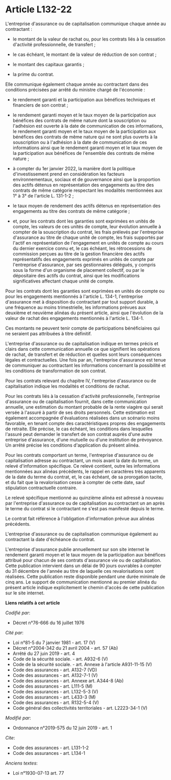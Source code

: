 # Article L132-22

L'entreprise d'assurance ou de capitalisation communique chaque année au contractant :

- le montant de la valeur de rachat ou, pour les contrats liés à la cessation d'activité professionnelle, de transfert ;

- le cas échéant, le montant de la valeur de réduction de son contrat ;

- le montant des capitaux garantis ;

- la prime du contrat.

Elle communique également chaque année au contractant dans des conditions précisées par arrêté du ministre chargé de
l'économie :

- le rendement garanti et la participation aux bénéfices techniques et financiers de son contrat ;

- le rendement garanti moyen et le taux moyen de la participation aux bénéfices des contrats de même nature dont la
souscription ou l'adhésion est ouverte à la date de communication de ces informations, le rendement garanti moyen et le taux
moyen de la participation aux bénéfices des contrats de même nature qui ne sont plus ouverts à la souscription ou à
l'adhésion à la date de communication de ces informations ainsi que le rendement garanti moyen et le taux moyen de la
participation aux bénéfices de l'ensemble des contrats de même nature ;

- à compter du 1er janvier 2022, la manière dont la politique d'investissement prend en considération les facteurs
environnementaux, sociaux et de gouvernance ainsi que la proportion des actifs détenus en représentation des engagements au
titre des contrats de même catégorie respectant les modalités mentionnées aux 1° à 3° de l'article L. 131-1-2 ;

- le taux moyen de rendement des actifs détenus en représentation des engagements au titre des contrats de même catégorie ;

- et, pour les contrats dont les garanties sont exprimées en unités de compte, les valeurs de ces unités de compte, leur
évolution annuelle à compter de la souscription du contrat, les frais prélevés par l'entreprise d'assurance au titre de
chaque unité de compte, les frais supportés par l'actif en représentation de l'engagement en unités de compte au cours du
dernier exercice connu et, le cas échéant, les rétrocessions de commission perçues au titre de la gestion financière des
actifs représentatifs des engagements exprimés en unités de compte par l'entreprise d'assurance, par ses gestionnaires
délégués, y compris sous la forme d'un organisme de placement collectif, ou par le dépositaire des actifs du contrat, ainsi
que les modifications significatives affectant chaque unité de compte.

Pour les contrats dont les garanties sont exprimées en unités de compte ou pour les engagements mentionnés à l'article L.
134-1, l'entreprise d'assurance met à disposition du contractant par tout support durable, à une fréquence au moins
trimestrielle, les informations prévues aux deuxième et neuvième alinéas du présent article, ainsi que l'évolution de la
valeur de rachat des engagements mentionnés à l'article L. 134-1.

Ces montants ne peuvent tenir compte de participations bénéficiaires qui ne seraient pas attribuées à titre définitif.

L'entreprise d'assurance ou de capitalisation indique en termes précis et clairs dans cette communication annuelle ce que
signifient les opérations de rachat, de transfert et de réduction et quelles sont leurs conséquences légales et
contractuelles. Une fois par an, l'entreprise d'assurance est tenue de communiquer au contractant les informations concernant
la possibilité et les conditions de transformation de son contrat.

Pour les contrats relevant du chapitre IV, l'entreprise d'assurance ou de capitalisation indique les modalités et conditions
de rachat.

Pour les contrats liés à la cessation d'activité professionnelle, l'entreprise d'assurance ou de capitalisation fournit, dans
cette communication annuelle, une estimation du montant probable de la rente viagère qui serait versée à l'assuré à partir de
ses droits personnels. Cette estimation est également accompagnée d'évaluations réalisées dans un scénario moins favorable,
en tenant compte des caractéristiques propres des engagements de retraite. Elle précise, le cas échéant, les conditions dans
lesquelles l'assuré peut demander le transfert de son contrat auprès d'une autre entreprise d'assurance, d'une mutuelle ou
d'une institution de prévoyance. Un arrêté précise les conditions d'application du présent alinéa.

Pour les contrats comportant un terme, l'entreprise d'assurance ou de capitalisation adresse au contractant, un mois avant la
date du terme, un relevé d'information spécifique. Ce relevé contient, outre les informations mentionnées aux alinéas
précédents, le rappel en caractères très apparents de la date du terme du contrat, et, le cas échéant, de sa prorogation
tacite, et du fait que la revalorisation cesse à compter de cette date, sauf stipulation contractuelle contraire.

Le relevé spécifique mentionné au quinzième alinéa est adressé à nouveau par l'entreprise d'assurance ou de capitalisation au
contractant un an après le terme du contrat si le contractant ne s'est pas manifesté depuis le terme.

Le contrat fait référence à l'obligation d'information prévue aux alinéas précédents.

L'entreprise d'assurance ou de capitalisation communique également au contractant la date d'échéance du contrat.

L'entreprise d'assurance publie annuellement sur son site internet le rendement garanti moyen et le taux moyen de la
participation aux bénéfices attribué pour chacun de ses contrats d'assurance vie ou de capitalisation. Cette publication
intervient dans un délai de 90 jours ouvrables à compter du 31 décembre de l'année au titre de laquelle ces revalorisations
sont réalisées. Cette publication reste disponible pendant une durée minimale de cinq ans. Le support de communication
mentionné au premier alinéa du présent article indique explicitement le chemin d'accès de cette publication sur le site
internet.

**Liens relatifs à cet article**

_Codifié par_:

  - Décret n°76-666 du 16 juillet 1976

_Cité par_:

  - Loi n°81-5 du 7 janvier 1981 - art. 17 (V)
  - Décret n°2004-342 du 21 avril 2004 - art. 57 (Ab)
  - Arrêté du 27 juin 2019 - art. 4
  - Code de la sécurité sociale. - art. A932-6 (V)
  - Code de la sécurité sociale. - art. Annexe à l'article A931-11-15 (V)
  - Code des assurances - art. A132-7 (VD)
  - Code des assurances - art. A132-7-1 (V)
  - Code des assurances - art. Annexe art. A344-8 (Ab)
  - Code des assurances - art. L111-5 (M)
  - Code des assurances - art. L132-5-3 (V)
  - Code des assurances - art. L433-3 (M)
  - Code des assurances - art. R132-5-4 (V)
  - Code général des collectivités territoriales - art. L2223-34-1 (V)

_Modifié par_:

  - Ordonnance n°2019-575 du 12 juin 2019 - art. 1

_Cite_:

  - Code des assurances - art. L131-1-2
  - Code des assurances - art. L134-1

_Anciens textes_:

  - Loi n°1930-07-13 art. 77
